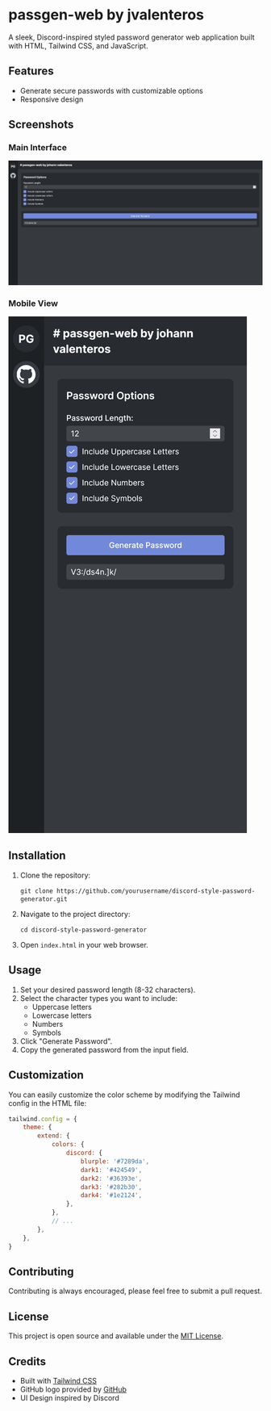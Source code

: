 # passgen-web by jvalenteros

A sleek, Discord-inspired styled password generator web application built with HTML, Tailwind CSS, and JavaScript.

## Features

- Generate secure passwords with customizable options
- Responsive design
## Screenshots

### Main Interface
![Password Generator Main Interface](preview.png)

### Mobile View
![Mobile View](preview-mobile.png)

## Installation

1. Clone the repository:
   ```
   git clone https://github.com/yourusername/discord-style-password-generator.git
   ```
2. Navigate to the project directory:
   ```
   cd discord-style-password-generator
   ```
3. Open `index.html` in your web browser.

## Usage

1. Set your desired password length (8-32 characters).
2. Select the character types you want to include:
   - Uppercase letters
   - Lowercase letters
   - Numbers
   - Symbols
3. Click "Generate Password".
4. Copy the generated password from the input field.

## Customization

You can easily customize the color scheme by modifying the Tailwind config in the HTML file:

```javascript
tailwind.config = {
    theme: {
        extend: {
            colors: {
                discord: {
                    blurple: '#7289da',
                    dark1: '#424549',
                    dark2: '#36393e',
                    dark3: '#282b30',
                    dark4: '#1e2124',
                },
            },
            // ...
        },
    },
}
```

## Contributing

Contributing is always encouraged, please feel free to submit a pull request.

## License

This project is open source and available under the [MIT License](LICENSE).

## Credits

- Built with [Tailwind CSS](https://tailwindcss.com/)
- GitHub logo provided by [GitHub](https://github.com/logos)
- UI Design inspired by Discord